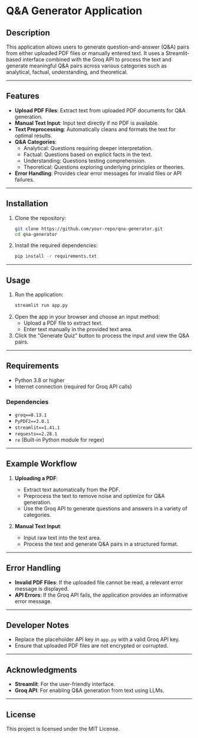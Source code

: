 # Q&A Generator Application

## Description
This application allows users to generate question-and-answer (Q&A) pairs from either uploaded PDF files or manually entered text. It uses a Streamlit-based interface combined with the Groq API to process the text and generate meaningful Q&A pairs across various categories such as analytical, factual, understanding, and theoretical.

---

## Features
- **Upload PDF Files**: Extract text from uploaded PDF documents for Q&A generation.
- **Manual Text Input**: Input text directly if no PDF is available.
- **Text Preprocessing**: Automatically cleans and formats the text for optimal results.
- **Q&A Categories**:
  - Analytical: Questions requiring deeper interpretation.
  - Factual: Questions based on explicit facts in the text.
  - Understanding: Questions testing comprehension.
  - Theoretical: Questions exploring underlying principles or theories.
- **Error Handling**: Provides clear error messages for invalid files or API failures.

---

## Installation

1. Clone the repository:
   ```bash
   git clone https://github.com/your-repo/qna-generator.git
   cd qna-generator
   ```
2. Install the required dependencies:
   ```bash
   pip install -r requirements.txt
   ```

---

## Usage

1. Run the application:
   ```bash
   streamlit run app.py
   ```
2. Open the app in your browser and choose an input method:
   - Upload a PDF file to extract text.
   - Enter text manually in the provided text area.
3. Click the "Generate Quiz" button to process the input and view the Q&A pairs.

---

## Requirements

- Python 3.8 or higher
- Internet connection (required for Groq API calls)

### Dependencies
- `groq==0.13.1`
- `PyPDF2==3.0.1`
- `streamlit==1.41.1`
- `requests==2.28.1`
- `re` (Built-in Python module for regex)

---

## Example Workflow

1. **Uploading a PDF**:
   - Extract text automatically from the PDF.
   - Preprocess the text to remove noise and optimize for Q&A generation.
   - Use the Groq API to generate questions and answers in a variety of categories.

2. **Manual Text Input**:
   - Input raw text into the text area.
   - Process the text and generate Q&A pairs in a structured format.

---

## Error Handling

- **Invalid PDF Files**: If the uploaded file cannot be read, a relevant error message is displayed.
- **API Errors**: If the Groq API fails, the application provides an informative error message.

---

## Developer Notes

- Replace the placeholder API key in `app.py` with a valid Groq API key.
- Ensure that uploaded PDF files are not encrypted or corrupted.

---

## Acknowledgments

- **Streamlit**: For the user-friendly interface.
- **Groq API**: For enabling Q&A generation from text using LLMs.

---

## License

This project is licensed under the MIT License.

